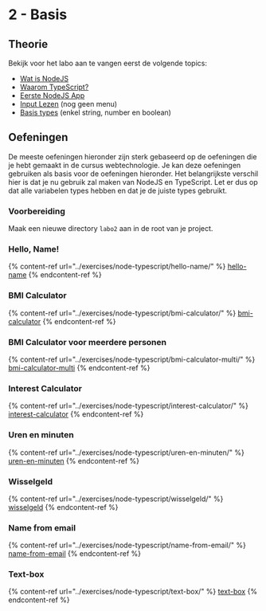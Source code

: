 # 2 - Basis

## Theorie

Bekijk voor het labo aan te vangen eerst de volgende topics:

* [Wat is NodeJS](../nodejs-+-typescript/wat-is-nodejs.md)
* [Waarom TypeScript?](../nodejs-+-typescript/waarom-typescript.md)
* [Eerste NodeJS App](../nodejs-+-typescript/projectmaken.md)
* [Input Lezen](../nodejs-+-typescript/input-lezen.md) (nog geen menu)
* [Basis types](../nodejs-+-typescript/type-systeem/basic-types.md) (enkel string, number en boolean)

## Oefeningen

De meeste oefeningen hieronder zijn sterk gebaseerd op de oefeningen die je hebt gemaakt in de cursus webtechnologie. Je kan deze oefeningen gebruiken als basis voor de oefeningen hieronder. Het belangrijkste verschil hier is dat je nu gebruik zal maken van NodeJS en TypeScript. Let er dus op dat alle variabelen types hebben en dat je de juiste types gebruikt.

### Voorbereiding

Maak een nieuwe directory `labo2` aan in de root van je project.

### Hello, Name!

{% content-ref url="../exercises/node-typescript/hello-name/" %}
[hello-name](../exercises/node-typescript/hello-name/)
{% endcontent-ref %}

### BMI Calculator

{% content-ref url="../exercises/node-typescript/bmi-calculator/" %}
[bmi-calculator](../exercises/node-typescript/bmi-calculator/)
{% endcontent-ref %}

### BMI Calculator voor meerdere personen

{% content-ref url="../exercises/node-typescript/bmi-calculator-multi/" %}
[bmi-calculator-multi](../exercises/node-typescript/bmi-calculator-multi/)
{% endcontent-ref %}

### Interest Calculator

{% content-ref url="../exercises/node-typescript/interest-calculator/" %}
[interest-calculator](../exercises/node-typescript/interest-calculator/)
{% endcontent-ref %}

### Uren en minuten

{% content-ref url="../exercises/node-typescript/uren-en-minuten/" %}
[uren-en-minuten](../exercises/node-typescript/uren-en-minuten/)
{% endcontent-ref %}

### Wisselgeld

{% content-ref url="../exercises/node-typescript/wisselgeld/" %}
[wisselgeld](../exercises/node-typescript/wisselgeld/)
{% endcontent-ref %}

### Name from email

{% content-ref url="../exercises/node-typescript/name-from-email/" %}
[name-from-email](../exercises/node-typescript/name-from-email/)
{% endcontent-ref %}

### Text-box

{% content-ref url="../exercises/node-typescript/text-box/" %}
[text-box](../exercises/node-typescript/text-box/)
{% endcontent-ref %}
